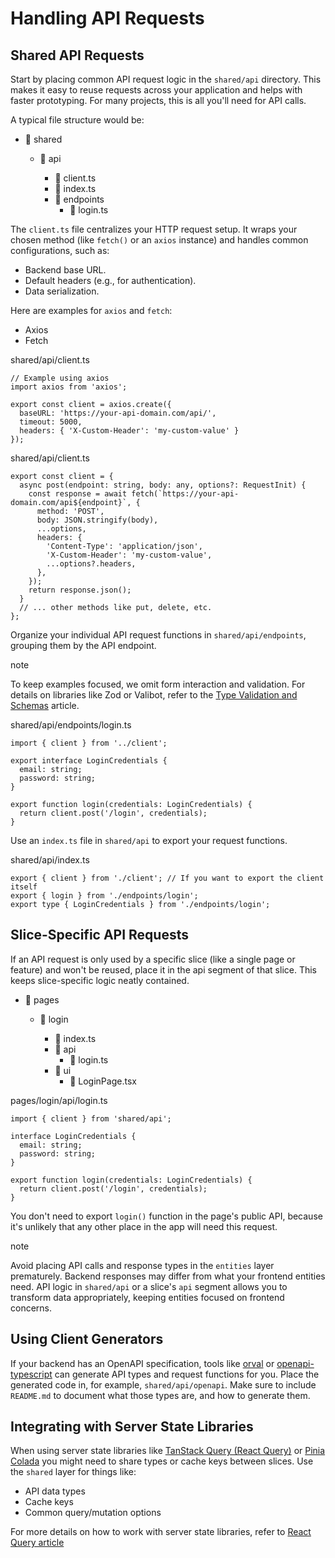 # Handling API Requests

## Shared API Requests[​](#shared-api-requests "Direct link to heading")

Start by placing common API request logic in the `shared/api` directory. This makes it easy to reuse requests across your application and helps with faster prototyping. For many projects, this is all you'll need for API calls.

A typical file structure would be:

* 📂 shared

  <!-- -->

  * 📂 api

    <!-- -->

    * 📄 client.ts
    * 📄 index.ts
    * 📂 endpoints
      <!-- -->
      * 📄 login.ts

The `client.ts` file centralizes your HTTP request setup. It wraps your chosen method (like `fetch()` or an `axios` instance) and handles common configurations, such as:

* Backend base URL.
* Default headers (e.g., for authentication).
* Data serialization.

Here are examples for `axios` and `fetch`:

* Axios
* Fetch

shared/api/client.ts

```
// Example using axios
import axios from 'axios';

export const client = axios.create({
  baseURL: 'https://your-api-domain.com/api/',
  timeout: 5000,
  headers: { 'X-Custom-Header': 'my-custom-value' }
});
```

shared/api/client.ts

```
export const client = {
  async post(endpoint: string, body: any, options?: RequestInit) {
    const response = await fetch(`https://your-api-domain.com/api${endpoint}`, {
      method: 'POST',
      body: JSON.stringify(body),
      ...options,
      headers: {
        'Content-Type': 'application/json',
        'X-Custom-Header': 'my-custom-value',
        ...options?.headers,
      },
    });
    return response.json();
  }
  // ... other methods like put, delete, etc.
};
```

Organize your individual API request functions in `shared/api/endpoints`, grouping them by the API endpoint.

note

To keep examples focused, we omit form interaction and validation. For details on libraries like Zod or Valibot, refer to the [Type Validation and Schemas](/documentation/docs/guides/examples/types.md#type-validation-schemas-and-zod) article.

shared/api/endpoints/login.ts

```
import { client } from '../client';

export interface LoginCredentials {
  email: string;
  password: string;
}

export function login(credentials: LoginCredentials) {
  return client.post('/login', credentials);
}
```

Use an `index.ts` file in `shared/api` to export your request functions.

shared/api/index.ts

```
export { client } from './client'; // If you want to export the client itself
export { login } from './endpoints/login';
export type { LoginCredentials } from './endpoints/login';
```

## Slice-Specific API Requests[​](#slice-specific-api-requests "Direct link to heading")

If an API request is only used by a specific slice (like a single page or feature) and won't be reused, place it in the api segment of that slice. This keeps slice-specific logic neatly contained.

* 📂 pages

  <!-- -->

  * 📂 login

    <!-- -->

    * 📄 index.ts
    * 📂 api
      <!-- -->
      * 📄 login.ts
    * 📂 ui
      <!-- -->
      * 📄 LoginPage.tsx

pages/login/api/login.ts

```
import { client } from 'shared/api';

interface LoginCredentials {
  email: string;
  password: string;
}

export function login(credentials: LoginCredentials) {
  return client.post('/login', credentials);
}
```

You don't need to export `login()` function in the page's public API, because it's unlikely that any other place in the app will need this request.

note

Avoid placing API calls and response types in the `entities` layer prematurely. Backend responses may differ from what your frontend entities need. API logic in `shared/api` or a slice's `api` segment allows you to transform data appropriately, keeping entities focused on frontend concerns.

## Using Client Generators[​](#client-generators "Direct link to heading")

If your backend has an OpenAPI specification, tools like [orval](https://orval.dev/) or [openapi-typescript](https://openapi-ts.dev/) can generate API types and request functions for you. Place the generated code in, for example, `shared/api/openapi`. Make sure to include `README.md` to document what those types are, and how to generate them.

## Integrating with Server State Libraries[​](#server-state-libraries "Direct link to heading")

When using server state libraries like [TanStack Query (React Query)](https://tanstack.com/query/latest) or [Pinia Colada](https://pinia-colada.esm.dev/) you might need to share types or cache keys between slices. Use the `shared` layer for things like:

* API data types
* Cache keys
* Common query/mutation options

For more details on how to work with server state libraries, refer to [React Query article](/documentation/docs/guides/tech/with-react-query.md)
